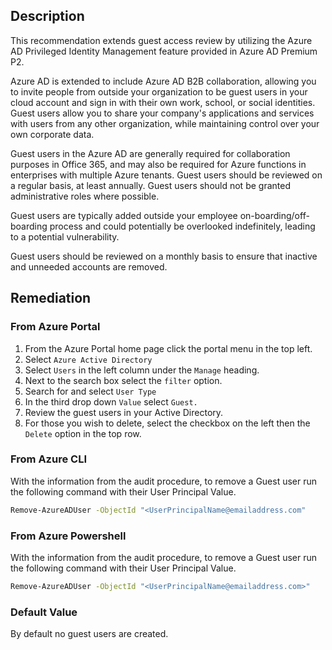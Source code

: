 ## Description

This recommendation extends guest access review by utilizing the Azure AD Privileged Identity Management feature provided in Azure AD Premium P2.

Azure AD is extended to include Azure AD B2B collaboration, allowing you to invite people from outside your organization to be guest users in your cloud account and sign in with their own work, school, or social identities. Guest users allow you to share your company's applications and services with users from any other organization, while maintaining control over your own corporate data.

Guest users in the Azure AD are generally required for collaboration purposes in Office 365, and may also be required for Azure functions in enterprises with multiple Azure tenants. Guest users should be reviewed on a regular basis, at least annually. Guest users should not be granted administrative roles where possible.

Guest users are typically added outside your employee on-boarding/off-boarding process and could potentially be overlooked indefinitely, leading to a potential vulnerability.

Guest users should be reviewed on a monthly basis to ensure that inactive and unneeded accounts are removed.

## Remediation

### From Azure Portal

1. From the Azure Portal home page click the portal menu in the top left.
2. Select `Azure Active Directory`
3. Select `Users` in the left column under the `Manage` heading.
4. Next to the search box select the `filter` option.
5. Search for and select `User Type`
6. In the third drop down `Value` select `Guest.`
7. Review the guest users in your Active Directory.
8. For those you wish to delete, select the checkbox on the left then the `Delete` option in the top row.

### From Azure CLI

With the information from the audit procedure, to remove a Guest user run the following command with their User Principal Value.

```bash
Remove-AzureADUser -ObjectId "<UserPrincipalName@emailaddress.com"
```

### From Azure Powershell

With the information from the audit procedure, to remove a Guest user run the following command with their User Principal Value.

```bash
Remove-AzureADUser -ObjectId "<UserPrincipalName@emailaddress.com>"
```

### Default Value

By default no guest users are created.